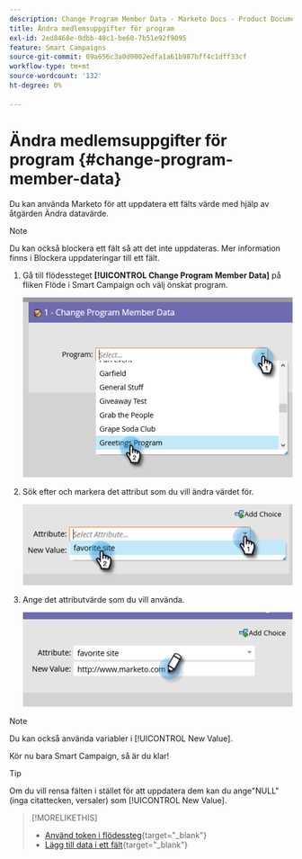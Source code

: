```yaml
---
description: Change Program Member Data - Marketo Docs - Product Documentation
title: Ändra medlemsuppgifter för program
exl-id: 2ed8468e-0dbb-48c1-be60-7b51e92f9095
feature: Smart Campaigns
source-git-commit: 09a656c3a0d0002edfa1a61b987bff4c1dff33cf
workflow-type: tm+mt
source-wordcount: '132'
ht-degree: 0%

---
```


# Ändra medlemsuppgifter för program {#change-program-member-data}

Du kan använda Marketo för att uppdatera ett fälts värde med hjälp av åtgärden Ändra datavärde.

>[!NOTE]
>
>Du kan också blockera ett fält så att det inte uppdateras. Mer information finns i Blockera uppdateringar till ett fält.

1. Gå till flödessteget **[!UICONTROL Change Program Member Data]** på fliken Flöde i Smart Campaign och välj önskat program.

   ![](assets/change-program-member-data-1.png)

1. Sök efter och markera det attribut som du vill ändra värdet för.

   ![](assets/change-program-member-data-2.png)

1. Ange det attributvärde som du vill använda.

   ![](assets/change-program-member-data-3.png)

>[!NOTE]
>
>Du kan också använda variabler i [!UICONTROL New Value].

Kör nu bara Smart Campaign, så är du klar!

>[!TIP]
>
>Om du vill rensa fälten i stället för att uppdatera dem kan du ange&quot;NULL&quot; (inga citattecken, versaler) som [!UICONTROL New Value].

>[!MORELIKETHIS]
>
>* [Använd token i flödessteg](/help/marketo/product-docs/core-marketo-concepts/smart-campaigns/flow-actions/use-tokens-in-flow-steps.md){target="_blank"}
>* [Lägg till data i ett fält](/help/marketo/product-docs/core-marketo-concepts/smart-campaigns/flow-actions/append-data-to-a-field.md){target="_blank"}
